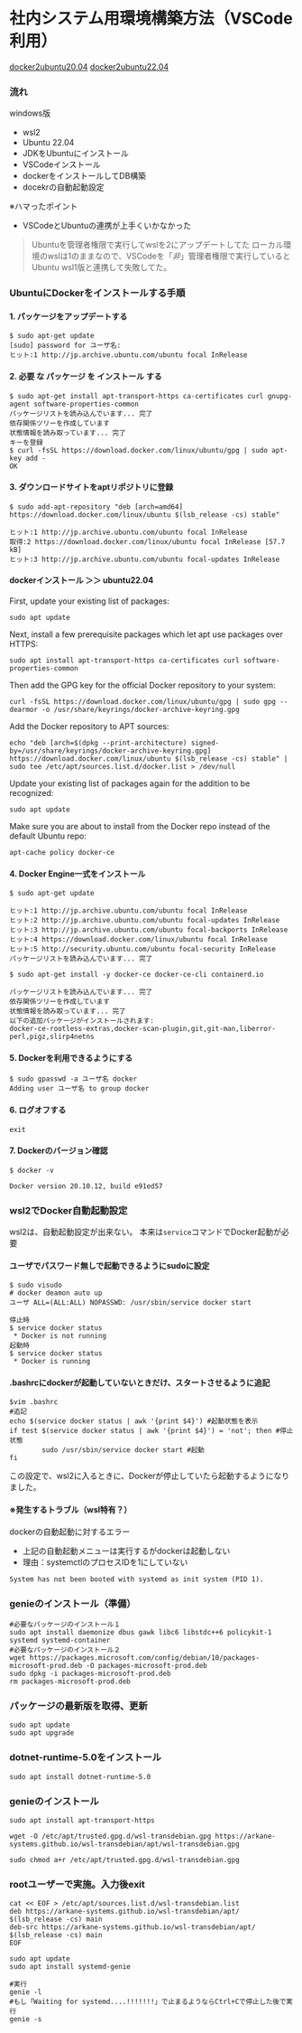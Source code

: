 # 社内システム用環境構築方法（VSCode利用）

[docker2ubuntu20.04](https://www.digitalocean.com/community/tutorials/how-to-install-and-use-docker-on-ubuntu-20-04-ja)
[docker2ubuntu22.04](https://www.digitalocean.com/community/tutorials/how-to-install-and-use-docker-on-ubuntu-22-04)
### 流れ
windows版  

- wsl2　
- Ubuntu 22.04
- JDKをUbuntuにインストール
- VSCodeインストール
- dockerをインストールしてDB構築
- docekrの自動起動設定


※ハマったポイント
- VSCodeとUbuntuの連携が上手くいかなかった
> Ubuntuを管理者権限で実行してwslを2にアップデートしてた
> ローカル環境のwslは1のままなので、VSCodeを「*非*」管理者権限で実行していると Ubuntu wsl1版と連携して失敗してた。


### UbuntuにDockerをインストールする手順
#### 1. パッケージをアップデートする
```console
$ sudo apt-get update
[sudo] password for ユーザ名:
ヒット:1 http://jp.archive.ubuntu.com/ubuntu focal InRelease
```

#### 2. 必要 な パッケージ を インストール する
```console
$ sudo apt-get install apt-transport-https ca-certificates curl gnupg-agent software-properties-common
パッケージリストを読み込んでいます... 完了
依存関係ツリーを作成しています
状態情報を読み取っています... 完了
キーを登録
$ curl -fsSL https://download.docker.com/linux/ubuntu/gpg | sudo apt-key add -
OK
```

#### 3. ダウンロードサイトをaptリポジトリに登録
```console
$ sudo add-apt-repository "deb [arch=amd64] https://download.docker.com/linux/ubuntu $(lsb_release -cs) stable"

ヒット:1 http://jp.archive.ubuntu.com/ubuntu focal InRelease
取得:2 https://download.docker.com/linux/ubuntu focal InRelease [57.7 kB]
ヒット:3 http://jp.archive.ubuntu.com/ubuntu focal-updates InRelease
```

#### dockerインストール ＞＞ ubuntu22.04
First, update your existing list of packages:
```console
sudo apt update
```
Next, install a few prerequisite packages which let apt use packages over HTTPS:

```console
sudo apt install apt-transport-https ca-certificates curl software-properties-common
```
Then add the GPG key for the official Docker repository to your system:

```console
curl -fsSL https://download.docker.com/linux/ubuntu/gpg | sudo gpg --dearmor -o /usr/share/keyrings/docker-archive-keyring.gpg
```

Add the Docker repository to APT sources:
```console
echo "deb [arch=$(dpkg --print-architecture) signed-by=/usr/share/keyrings/docker-archive-keyring.gpg] https://download.docker.com/linux/ubuntu $(lsb_release -cs) stable" | sudo tee /etc/apt/sources.list.d/docker.list > /dev/null
```
Update your existing list of packages again for the addition to be recognized:

```console
sudo apt update
```

Make sure you are about to install from the Docker repo instead of the default Ubuntu repo:
```console
apt-cache policy docker-ce
```


#### 4. Docker Engine一式をインストール
```console
$ sudo apt-get update

ヒット:1 http://jp.archive.ubuntu.com/ubuntu focal InRelease
ヒット:2 http://jp.archive.ubuntu.com/ubuntu focal-updates InRelease
ヒット:3 http://jp.archive.ubuntu.com/ubuntu focal-backports InRelease
ヒット:4 https://download.docker.com/linux/ubuntu focal InRelease
ヒット:5 http://security.ubuntu.com/ubuntu focal-security InRelease
パッケージリストを読み込んでいます... 完了
```
  
```console
$ sudo apt-get install -y docker-ce docker-ce-cli containerd.io

パッケージリストを読み込んでいます... 完了
依存関係ツリーを作成しています
状態情報を読み取っています... 完了
以下の追加パッケージがインストールされます:
docker-ce-rootless-extras,docker-scan-plugin,git,git-man,liberror-perl,pigz,slirp4netns  
```

#### 5. Dockerを利用できるようにする
```console
$ sudo gpasswd -a ユーザ名 docker
Adding user ユーザ名 to group docker
```

#### 6. ログオフする
```console
exit
```

#### 7. Dockerのバージョン確認
```console
$ docker -v

Docker version 20.10.12, build e91ed57
```

### wsl2でDocker自動起動設定
wsl2は、自動起動設定が出来ない。
本来は`service`コマンドでDocker起動が必要

#### ユーザでパスワード無しで起動できるようにsudoに設定
```console
$ sudo visudo
# docker deamon auto up
ユーザ ALL=(ALL:ALL) NOPASSWD: /usr/sbin/service docker start
```

```console
停止時
$ service docker status
 * Docker is not running
起動時
$ service docker status
 * Docker is running
```

#### .bashrcにdockerが起動していないときだけ、スタートさせるように追記
```console
$vim .bashrc
#追記
echo $(service docker status | awk '{print $4}') #起動状態を表示
if test $(service docker status | awk '{print $4}') = 'not'; then #停止状態
        sudo /usr/sbin/service docker start #起動
fi
```
この設定で、wsl2に入るときに、Dockerが停止していたら起動するようになりました。

#### ※発生するトラブル（wsl特有？）
dockerの自動起動に対するエラー
- 上記の自動起動メニューは実行するがdockerは起動しない
- 理由：systemctlのプロセスIDを1にしていない

```console
System has not been booted with systemd as init system (PID 1).
```

### genieのインストール（準備）
```console
#必要なパッケージのインストール１
sudo apt install daemonize dbus gawk libc6 libstdc++6 policykit-1 systemd systemd-container
#必要なパッケージのインストール２
wget https://packages.microsoft.com/config/debian/10/packages-microsoft-prod.deb -O packages-microsoft-prod.deb
sudo dpkg -i packages-microsoft-prod.deb
rm packages-microsoft-prod.deb
```

### パッケージの最新版を取得、更新
```console
sudo apt update
sudo apt upgrade
```

### dotnet-runtime-5.0をインストール
```console
sudo apt install dotnet-runtime-5.0
```

### genieのインストール
```console
sudo apt install apt-transport-https

wget -O /etc/apt/trusted.gpg.d/wsl-transdebian.gpg https://arkane-systems.github.io/wsl-transdebian/apt/wsl-transdebian.gpg

sudo chmod a+r /etc/apt/trusted.gpg.d/wsl-transdebian.gpg
```

### rootユーザーで実施。入力後exit
```console
cat << EOF > /etc/apt/sources.list.d/wsl-transdebian.list
deb https://arkane-systems.github.io/wsl-transdebian/apt/ $(lsb_release -cs) main
deb-src https://arkane-systems.github.io/wsl-transdebian/apt/ $(lsb_release -cs) main
EOF

sudo apt update
sudo apt install systemd-genie

#実行
genie -l
#もし「Waiting for systemd....!!!!!!!」で止まるようならCtrl+Cで停止した後で実行
genie -s
```

